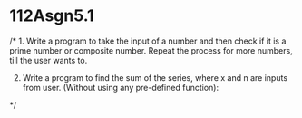 # 112Asgn5.1
/*
1. Write a program to take the input of a number and then check if it is a prime number or composite number. Repeat the process for more numbers, till the user wants to.

2. Write a program to find the sum of the series, where x and n are inputs from user. (Without using any pre-defined function):

 */
